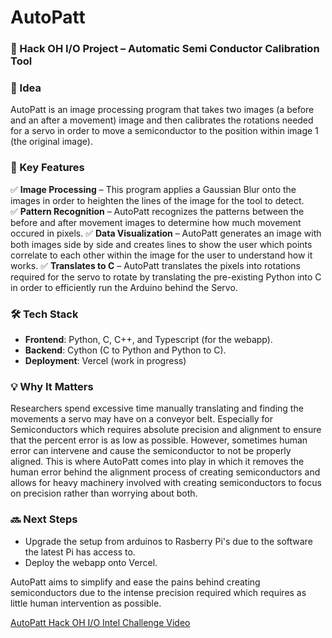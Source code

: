 # AutoPatt  

### 🚀 Hack OH I/O Project – Automatic Semi Conductor Calibration Tool

### 🧠 Idea  
AutoPatt is an image processing program that takes two images (a before and an after a movement) image and then calibrates the rotations needed for a servo in order to move a semiconductor to the position within image 1 (the original image).

### 🔑 Key Features  
✅ **Image Processing** – This program applies a Gaussian Blur onto the images in order to heighten the lines of the image for the tool to detect.  
✅ **Pattern Recognition** – AutoPatt recognizes the patterns between the before and after movement images to determine how much movement occured in pixels. 
✅ **Data Visualization** – AutoPatt generates an image with both images side by side and creates lines to show the user which points correlate to each other within the image for the user to understand how it works. 
✅ **Translates to C** – AutoPatt translates the pixels into rotations required for the servo to rotate by translating the pre-existing Python into C in order to efficiently run the Arduino behind the Servo.

### 🛠 Tech Stack  
- **Frontend**: Python, C, C++, and Typescript (for the webapp).
- **Backend**: Cython (C to Python and Python to C).
- **Deployment**: Vercel (work in progress)

### 💡 Why It Matters  
Researchers spend excessive time manually translating and finding the movements a servo may have on a conveyor belt. Especially for Semiconductors which requires absolute precision and alignment to ensure that the percent error is as low
as possible. However, sometimes human error can intervene and cause the semiconductor to not be properly aligned. This is where AutoPatt comes into play in which it removes the human error behind the alignment process 
of creating semiconductors and allows for heavy machinery involved with creating semiconductors to focus on precision rather than worrying about both. 

### 🔜 Next Steps  
- Upgrade the setup from arduinos to Rasberry Pi's due to the software the latest Pi has access to.
- Deploy the webapp onto Vercel.

AutoPatt aims to simplify and ease the pains behind creating semiconductors due to the intense precision required which requires as little human intervention as possible.

[AutoPatt Hack OH I/O Intel Challenge Video](https://youtu.be/oXoAR5Iaw-M)
